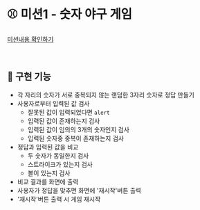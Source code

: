 # ⚾ 미션1 - 숫자 야구 게임

[미션내용 확인하기](./MISSION.md)

<br>

## 🎯 구현 기능

- 각 자리의 숫자가 서로 중복되지 않는 랜덤한 3자리 숫자로 정답 만들기
- 사용자로부터 입력된 값 검사
  - 잘못된 값이 입력되었다면 `alert`
  - 입력된 값이 존재하는지 검사
  - 입력된 값이 임의의 3개의 숫자인지 검사
  - 입력된 숫자중 중복이 존재하는지 검사
- 정답과 입력된 값을 비교
  - 두 숫자가 동일한지 검사
  - 스트라이크가 있는지 검사
  - 볼이 있는지 검사
- 비교 결과를 화면에 출력
- 사용자가 정답을 맞추면 화면에 '재시작'버튼 출력
- '재시작'버튼 출력 시 게임 재시작
